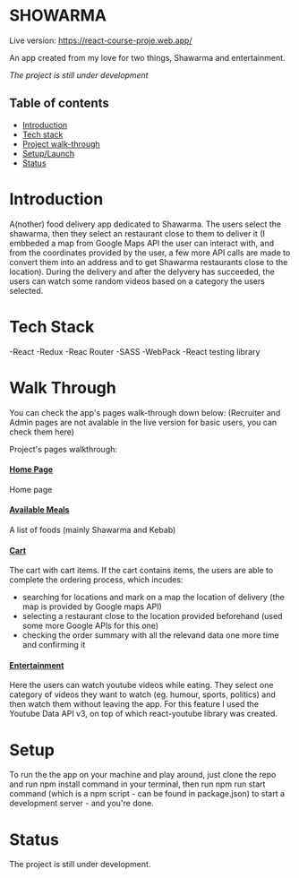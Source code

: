 # SHOWARMA

Live version: https://react-course-proje.web.app/

An app created from my love for two things, Shawarma and entertainment.

*The project is still under development*

## Table of contents
- [Introduction](#introduction)
- [Tech stack](#tech-stack)
- [Project walk-through](#walk-through)
- [Setup/Launch](#setup)
- [Status](#status)

# Introduction

A(nother) food delivery app dedicated to Shawarma. The users select the shawarma, then they select an restaurant close to them to deliver it (I embbeded a map from Google Maps API the user can interact with, and from the coordinates provided by the user, a few more API calls are made to convert them into an address and to get Shawarma restaurants close to the location).
During the delivery and after the delyvery has succeeded, the users can watch some random videos based on a category the users selected.

# Tech Stack

-React
-Redux
-Reac Router
-SASS
-WebPack
-React testing library

# Walk Through

You can check the app's pages walk-through down below:
(Recruiter and Admin pages are not avalable in the live version for basic users, you can check them here)

Project's pages walkthrough:

#### [Home Page](https://react-course-proje.web.app/)

  Home page
  
#### [Available Meals](https://react-course-proje.web.app/food)

 A list of foods (mainly Shawarma and Kebab)
  
#### [Cart](https://react-course-proje.web.app/checkout)

The cart with cart items. If the cart contains items, the users are able to complete the ordering process, which incudes:
 - searching for locations and mark on a map the location of delivery (the map is provided by Google maps API)
 - selecting a restaurant close to the location provided beforehand (used some more Google APIs for this one)
 - checking the order summary with all the relevand data one more time and confirming it

#### [Entertainment](https://react-course-proje.web.app/entertainment)

Here the users can watch youtube videos while eating.
They select one category of videos they want to watch (eg. humour, sports, politics) and then watch them without leaving the app.
For this feature I used the Youtube Data API v3, on top of which react-youtube library was created.

# Setup

To run the the app on your machine and play around, just clone the repo and run npm install command in your terminal, then run npm run start command (which is a npm script - can be found in package.json) to start a development server - and you're done.

# Status

The project is still under development.
